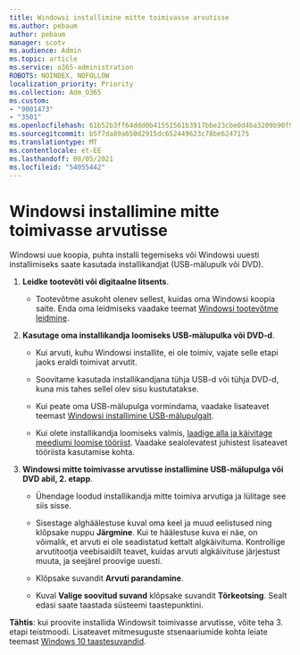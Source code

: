 ```yaml
---
title: Windowsi installimine mitte toimivasse arvutisse
ms.author: pebaum
author: pebaum
manager: scotv
ms.audience: Admin
ms.topic: article
ms.service: o365-administration
ROBOTS: NOINDEX, NOFOLLOW
localization_priority: Priority
ms.collection: Adm_O365
ms.custom:
- "9001473"
- "3501"
ms.openlocfilehash: 61b52b3ff64ddd0b41551561b3917bbe23cbe0d4ba3209b90f9079bef2c18225
ms.sourcegitcommit: b5f7da89a650d2915dc652449623c78be6247175
ms.translationtype: MT
ms.contentlocale: et-EE
ms.lasthandoff: 08/05/2021
ms.locfileid: "54055442"
---
```

# <a name="install-windows-on-a-nonfunctional-pc"></a>Windowsi installimine mitte toimivasse arvutisse

Windowsi uue koopia, puhta installi tegemiseks või Windowsi uuesti installimiseks saate kasutada installikandjat (USB-mälupulk või DVD).

1. **Leidke tootevõti või digitaalne litsents**.

    - Tootevõtme asukoht olenev sellest, kuidas oma Windowsi koopia saite. Enda oma leidmiseks vaadake teemat [Windowsi tootevõtme leidmine](https://support.microsoft.com/help/10749/windows-10-find-product-key). 

2. **Kasutage oma installikandja loomiseks USB-mälupulka või DVD-d**.

    - Kui arvuti, kuhu Windowsi installite, ei ole toimiv, vajate selle etapi jaoks eraldi toimivat arvutit.

    - Soovitame kasutada installikandjana tühja USB-d või tühja DVD-d, kuna mis tahes sellel olev sisu kustutatakse.

    - Kui peate oma USB-mälupulga vormindama, vaadake lisateavet teemast [Windowsi installimine USB-mälupulgalt](https://docs.microsoft.com/windows-hardware/manufacture/desktop/install-windows-from-a-usb-flash-drive).

    - Kui olete installikandja loomiseks valmis, [laadige alla ja käivitage meediumi loomise tööriist](https://www.microsoft.com/software-download/windows10). Vaadake sealolevatest juhistest lisateavet tööriista kasutamise kohta.

3. **Windowsi mitte toimivasse arvutisse installimine USB-mälupulga või DVD abil, 2. etapp**.

    - Ühendage loodud installikandja mitte toimiva arvutiga ja lülitage see siis sisse.

    - Sisestage alghäälestuse kuval oma keel ja muud eelistused ning klõpsake nuppu **Järgmine**. Kui te häälestuse kuva ei näe, on võimalik, et arvuti ei ole seadistatud kettalt algkäivituma. Kontrollige arvutitootja veebisaidilt teavet, kuidas arvuti algkäivituse järjestust muuta, ja seejärel proovige uuesti.

    - Klõpsake suvandit **Arvuti parandamine**.

    - Kuval **Valige soovitud suvand** klõpsake suvandit **Tõrkeotsing**. Sealt edasi saate taastada süsteemi taastepunktini.

**Tähtis**: kui proovite installida Windowsit toimivasse arvutisse, võite teha 3. etapi teistmoodi. Lisateavet mitmesuguste stsenaariumide kohta leiate teemast [Windows 10 taastesuvandid](https://support.microsoft.com/help/12415/windows-10-recovery-options).
